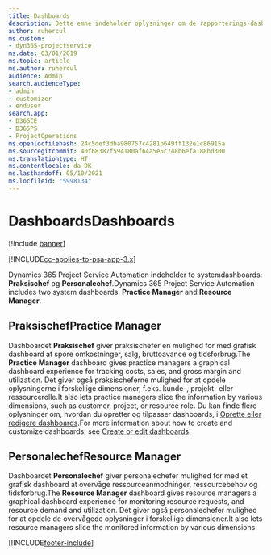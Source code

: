 ```yaml
---
title: Dashboards
description: Dette emne indeholder oplysninger om de rapporterings-dashboards, der findes i Dynamics 365 Project Service Automation.
author: ruhercul
ms.custom:
- dyn365-projectservice
ms.date: 03/01/2019
ms.topic: article
ms.author: ruhercul
audience: Admin
search.audienceType:
- admin
- customizer
- enduser
search.app:
- D365CE
- D365PS
- ProjectOperations
ms.openlocfilehash: 24c5def3dba980757c4281b649ff132e1c86915a
ms.sourcegitcommit: 40f68387f594180af64a5e5c748b6efa188bd300
ms.translationtype: HT
ms.contentlocale: da-DK
ms.lasthandoff: 05/10/2021
ms.locfileid: "5998134"
---
```

# <a name="dashboards"></a><span data-ttu-id="6cebf-103">Dashboards</span><span class="sxs-lookup"><span data-stu-id="6cebf-103">Dashboards</span></span>

[!include [banner](../includes/psa-now-project-operations.md)]

[!INCLUDE[cc-applies-to-psa-app-3.x](../includes/cc-applies-to-psa-app-3x.md)]

<span data-ttu-id="6cebf-104">Dynamics 365 Project Service Automation indeholder to systemdashboards: **Praksischef** og **Personalechef**.</span><span class="sxs-lookup"><span data-stu-id="6cebf-104">Dynamics 365 Project Service Automation includes two system dashboards: **Practice Manager** and **Resource Manager**.</span></span>

## <a name="practice-manager"></a><span data-ttu-id="6cebf-105">Praksischef</span><span class="sxs-lookup"><span data-stu-id="6cebf-105">Practice Manager</span></span> 

<span data-ttu-id="6cebf-106">Dashboardet **Praksischef** giver praksischefer en mulighed for med grafisk dashboard at spore omkostninger, salg, bruttoavance og tidsforbrug.</span><span class="sxs-lookup"><span data-stu-id="6cebf-106">The **Practice Manager** dashboard gives practice managers a graphical dashboard experience for tracking costs, sales, and gross margin and utilization.</span></span> <span data-ttu-id="6cebf-107">Det giver også praksischeferne mulighed for at opdele oplysningerne i forskellige dimensioner, f.eks. kunde-, projekt- eller ressourcerolle.</span><span class="sxs-lookup"><span data-stu-id="6cebf-107">It also lets practice managers slice the information by various dimensions, such as customer, project, or resource role.</span></span> <span data-ttu-id="6cebf-108">Du kan finde flere oplysninger om, hvordan du opretter og tilpasser dashboards, i [Oprette eller redigere dashboards](/dynamics365/customerengagement/on-premises/customize/create-edit-dashboards).</span><span class="sxs-lookup"><span data-stu-id="6cebf-108">For more information about how to create and customize dashboards, see [Create or edit dashboards](/dynamics365/customerengagement/on-premises/customize/create-edit-dashboards).</span></span>

## <a name="resource-manager"></a><span data-ttu-id="6cebf-109">Personalechef</span><span class="sxs-lookup"><span data-stu-id="6cebf-109">Resource Manager</span></span> 

<span data-ttu-id="6cebf-110">Dashboardet **Personalechef** giver personalechefer mulighed for med et grafisk dashboard at overvåge ressourceanmodninger, ressourcebehov og tidsforbrug.</span><span class="sxs-lookup"><span data-stu-id="6cebf-110">The **Resource Manager** dashboard gives resource managers a graphical dashboard experience for monitoring resource requests, and resource demand and utilization.</span></span> <span data-ttu-id="6cebf-111">Det giver også personalechefer mulighed for at opdele de overvågede oplysninger i forskellige dimensioner.</span><span class="sxs-lookup"><span data-stu-id="6cebf-111">It also lets resource managers slice the monitored information by various dimensions.</span></span>


[!INCLUDE[footer-include](../includes/footer-banner.md)]